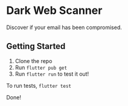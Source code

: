 # Dark Web Scanner

Discover if your email has been compromised.

## Getting Started

1. Clone the repo
2. Run `flutter pub get`
3. Run `flutter run` to test it out!

To run tests, `flutter test`

Done!